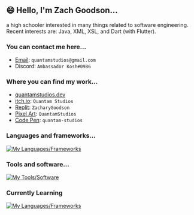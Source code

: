 ## 😄 Hello, I'm Zach Goodson...
a high schooler interested in many things related to software engineering. Recent interests are: Java, XML, XSL, and Dart (with Flutter).

### You can contact me here...
- [Email](mailto:quantamstudios@gmail.com): `quantamstudios@gmail.com`
- Discord: `Ambassador Kosh#0986`

### Where you can find my work...
- [quantamstudios.dev](https://quantamstudios.dev/)
- [itch.io](https://quantamstudios.itch.io/): `Quantam Studios`
- [Replit](https://replit.com/@ZacharyGoodson): `ZacharyGoodson`
- [Pixel Art](https://www.pixilart.com/quantamstudios): `QuantamStudios`
- [Code Pen](https://codepen.io/quantam-studios): `quantam-studios`

### Languages and frameworks...
[![My Languages/Frameworks](https://skillicons.dev/icons?i=cs,net,dart,flutter,python,css,tailwind,html,git,js,bots)](https://skillicons.dev)

### Tools and software...
[![My Tools/Software](https://skillicons.dev/icons?i=unity,github,replit,raspberrypi,visualstudio,vscode,ps,ai)](https://skillicons.dev)

### Currently Learning
[![My Languages/Frameworks](https://skillicons.dev/icons?i=java,sqlite,eclipse)](https://skillicons.dev)
